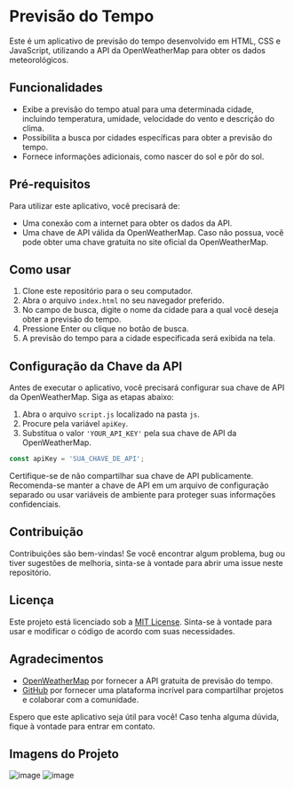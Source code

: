 # Previsão do Tempo

Este é um aplicativo de previsão do tempo desenvolvido em HTML, CSS e JavaScript, utilizando a API da OpenWeatherMap para obter os dados meteorológicos.

## Funcionalidades

- Exibe a previsão do tempo atual para uma determinada cidade, incluindo temperatura, umidade, velocidade do vento e descrição do clima.
- Possibilita a busca por cidades específicas para obter a previsão do tempo.
- Fornece informações adicionais, como nascer do sol e pôr do sol.

## Pré-requisitos

Para utilizar este aplicativo, você precisará de:

- Uma conexão com a internet para obter os dados da API.
- Uma chave de API válida da OpenWeatherMap. Caso não possua, você pode obter uma chave gratuita no site oficial da OpenWeatherMap.

## Como usar

1. Clone este repositório para o seu computador.
2. Abra o arquivo `index.html` no seu navegador preferido.
3. No campo de busca, digite o nome da cidade para a qual você deseja obter a previsão do tempo.
4. Pressione Enter ou clique no botão de busca.
5. A previsão do tempo para a cidade especificada será exibida na tela.

## Configuração da Chave da API

Antes de executar o aplicativo, você precisará configurar sua chave de API da OpenWeatherMap. Siga as etapas abaixo:

1. Abra o arquivo `script.js` localizado na pasta `js`.
2. Procure pela variável `apiKey`.
3. Substitua o valor `'YOUR_API_KEY'` pela sua chave de API da OpenWeatherMap.

```javascript
const apiKey = 'SUA_CHAVE_DE_API';
```

Certifique-se de não compartilhar sua chave de API publicamente. Recomenda-se manter a chave de API em um arquivo de configuração separado ou usar variáveis de ambiente para proteger suas informações confidenciais.

## Contribuição

Contribuições são bem-vindas! Se você encontrar algum problema, bug ou tiver sugestões de melhoria, sinta-se à vontade para abrir uma issue neste repositório.

## Licença

Este projeto está licenciado sob a [MIT License](LICENSE). Sinta-se à vontade para usar e modificar o código de acordo com suas necessidades.

## Agradecimentos

- [OpenWeatherMap](https://openweathermap.org/) por fornecer a API gratuita de previsão do tempo.
- [GitHub](https://github.com/) por fornecer uma plataforma incrível para compartilhar projetos e colaborar com a comunidade.

Espero que este aplicativo seja útil para você! Caso tenha alguma dúvida, fique à vontade para entrar em contato.

## Imagens do Projeto
![image](https://github.com/marcianomatias/weather_app/assets/10820742/9a25c73c-f045-4b42-b147-4b85fd91feac)
![image](https://github.com/marcianomatias/weather_app/assets/10820742/4dc49150-13eb-4330-9022-9f74da83c93c)

